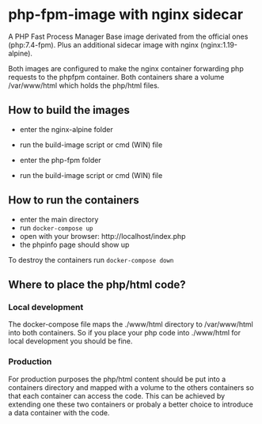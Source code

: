 # php-fpm-image with nginx sidecar
A PHP Fast Process Manager Base image derivated from the official ones (php:7.4-fpm). Plus an additional sidecar image with nginx (nginx:1.19-alpine).

Both images are configured to make the nginx container forwarding php requests to the phpfpm container.
Both containers share a volume /var/www/html which holds the php/html files.

## How to build the images
- enter the nginx-alpine folder
- run the build-image script or cmd (WIN) file

- enter the php-fpm folder
- run the build-image script or cmd (WIN) file

## How to run the containers 
- enter the main directory
- run ``docker-compose up``
- open with your browser: http://localhost/index.php
- the phpinfo page should show up

To destroy the containers run ``docker-compose down``

## Where to place the php/html code?
### Local development
The docker-compose file maps the ./www/html directory to /var/www/html into both containers.
So if you place your php code into ./www/html for local development you should be fine.
### Production
For production purposes the php/html content should be put into a containers directory and mapped with a volume to the others containers
 so that each container can access the code.
This can be achieved by extending one these two containers or probaly a better choice to introduce a data container with the code.
 